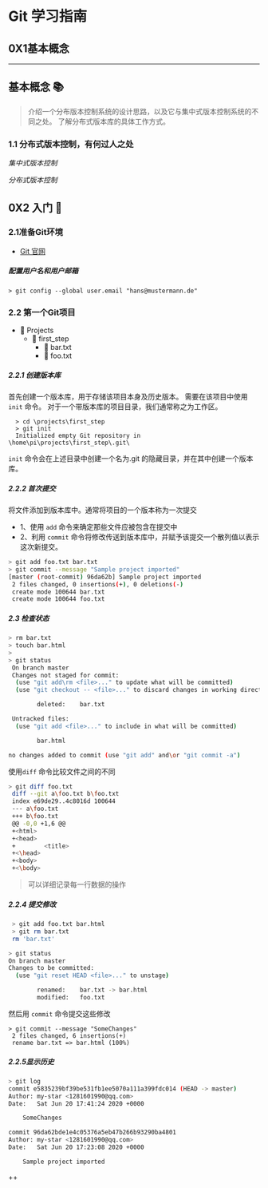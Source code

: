 # Git 学习指南
## 0X1基本概念
---
## 基本概念 :books:
> 介绍一个分布版本控制系统的设计思路，以及它与集中式版本控制系统的不同之处。
> 了解分布式版本库的具体工作方式。
### 1.1  分布式版本控制，有何过人之处


  _集中式版本控制_



_分布式版本控制_

## 0X2 入门 :football:
### 2.1准备Git环境
- [Git 官网](http:\\git-scm.com\download)
##### 配置用户名和用户邮箱
`> git config --global user.email "hans@mustermann.de"`
### 2.2  第一个Git项目
- :open_file_folder: Projects
  -  :open_file_folder: first_step
        - :newspaper: bar.txt
        - :newspaper: foo.txt

##### 2.2.1 创建版本库
  首先创建一个版本库，用于存储该项目本身及历史版本。
  需要在该项目中使用 `init` 命令。
  对于一个带版本库的项目目录，我们通常称之为工作区。
  ```shell
    > cd \projects\first_step
    > git init
    Initialized empty Git repository in \home\pi\projects\first_step\.git\
  ```
`init` 命令会在上述目录中创建一个名为.git 的隐藏目录，并在其中创建一个版本库。

##### 2.2.2 首次提交

将文件添加到版本库中。通常将项目的一个版本称为一次提交
- 1、使用 `add` 命令来确定那些文件应被包含在提交中
- 2、利用 `commit` 命令将修改传送到版本库中，并赋予该提交一个散列值以表示这次新提交。
```bash
> git add foo.txt bar.txt
> git commit --message "Sample project imported"
[master (root-commit) 96da62b] Sample project imported
 2 files changed, 0 insertions(+), 0 deletions(-)
 create mode 100644 bar.txt
 create mode 100644 foo.txt
```
##### 2.3 检查状态
```bash
> rm bar.txt
> touch bar.html
>
> git status
 On branch master
 Changes not staged for commit:
  (use "git add\rm <file>..." to update what will be committed)
  (use "git checkout -- <file>..." to discard changes in working directory)

        deleted:    bar.txt

 Untracked files:
  (use "git add <file>..." to include in what will be committed)

        bar.html

no changes added to commit (use "git add" and\or "git commit -a")
```
使用`diff` 命令比较文件之间的不同

```bash
> git diff foo.txt
 diff --git a\foo.txt b\foo.txt
 index e69de29..4c8016d 100644
 --- a\foo.txt
 +++ b\foo.txt
 @@ -0,0 +1,6 @@
 +<html>
 +<head>
 +        <title>
 +<\head>
 +<body>
 +<\body>
```
>可以详细记录每一行数据的操作
##### 2.2.4  提交修改
```bash
 > git add foo.txt bar.html
 > git rm bar.txt
 rm 'bar.txt'
```
```bash
> git status
On branch master
Changes to be committed:
  (use "git reset HEAD <file>..." to unstage)

        renamed:    bar.txt -> bar.html
        modified:   foo.txt
```
然后用 `commit` 命令提交这些修改
```shell
> git commit --message "SomeChanges"
 2 files changed, 6 insertions(+)
 rename bar.txt => bar.html (100%)
```
##### 2.2.5显示历史
```bash
> git log
commit e5835239bf39be531fb1ee5070a111a399fdc014 (HEAD -> master)
Author: my-star <1281601990@qq.com>
Date:   Sat Jun 20 17:41:24 2020 +0000

    SomeChanges

commit 96da62bde1e4c05376a5eb47b266b93290ba4801
Author: my-star <1281601990@qq.com>
Date:   Sat Jun 20 17:23:08 2020 +0000

    Sample project imported
```
++
